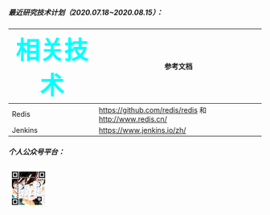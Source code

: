 ##### 最近研究技术计划（2020.07.18~2020.08.15）：

| <font color=#00ffff size=10>相关技术 </font>  | 参考文档    |
| --------   | ----- |
| Redis      | https://github.com/redis/redis 和 http://www.redis.cn/    | 
| Jenkins    | https://www.jenkins.io/zh/      | 

##### 个人公众号平台：
 <p align="left">
     <img src="https://github.com/wencaixu/wencaixu/blob/master/20200712204129909.png" 
     height=80px
     width=80px
     alt="撩一撩">
 </p>
